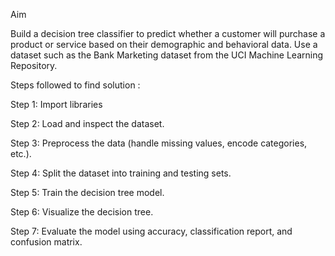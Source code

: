 Aim


Build a decision tree classifier to predict whether a customer will purchase a product or service based on their demographic and behavioral data. Use a dataset such as the Bank Marketing dataset from the UCI Machine Learning Repository.


Steps followed to find solution : 


Step 1: Import libraries

Step 2: Load and inspect the dataset.

Step 3: Preprocess the data (handle missing values, encode categories, etc.).

Step 4: Split the dataset into training and testing sets.

Step 5: Train the decision tree model.

Step 6: Visualize the decision tree.

Step 7: Evaluate the model using accuracy, classification report, and confusion matrix.
